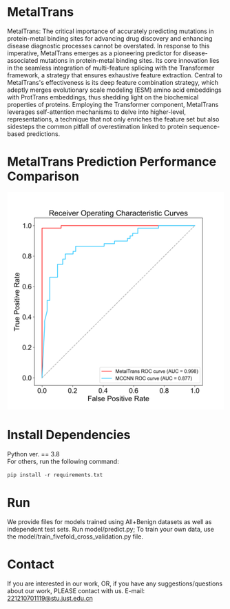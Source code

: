 # MetalTrans
MetalTrans: The critical importance of accurately predicting mutations in protein-metal binding sites for advancing drug discovery and enhancing disease diagnostic processes cannot be overstated.  In response to this imperative, MetalTrans emerges as a pioneering predictor for disease-associated mutations in protein-metal binding sites.  Its core innovation lies in the seamless integration of multi-feature splicing with the Transformer framework, a strategy that ensures exhaustive feature extraction.  Central to MetalTrans's effectiveness is its deep feature combination strategy, which adeptly merges evolutionary scale modeling (ESM) amino acid embeddings with ProtTrans embeddings, thus shedding light on the biochemical properties of proteins.  Employing the Transformer component, MetalTrans leverages self-attention mechanisms to delve into higher-level, representations, a technique that not only enriches the feature set but also sidesteps the common pitfall of overestimation linked to protein sequence-based predictions.
# MetalTrans Prediction Performance Comparison
![image](/pic/arial/MTM_MergeCurve.png)
# Install Dependencies
Python ver. == 3.8  
For others, run the following command:  
```Python
pip install -r requirements.txt
```
# Run
We provide files for models trained using All+Benign datasets as well as independent test sets. Run model/predict.py; To train your own data, use the model/train_fivefold_cross_validation.py file.
# Contact
If you are interested in our work, OR, if you have any suggestions/questions about our work, PLEASE contact with us. E-mail: 221210701119@stu.just.edu.cn
